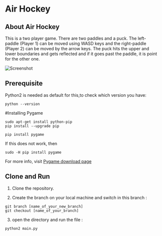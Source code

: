 # Air Hockey

## About Air Hockey
This is a two player game. There are two paddles and a puck. The left-paddle (Player 1) can be moved using WASD keys and the right-paddle (Player 2) can be moved by the arrow keys. The puck hits the upper and lower boundaries and gets reflected and if it goes past the paddle, it is point for the other one.

![Screenshot](https://lh3.googleusercontent.com/cj5NepC-x5K9Njl0GplspYW_Edb08J6hzZHRhaqr3TvvGasFuKUYeNREtbkDHl_0_yclAruAQRwl0ck=w1321-h676)

## Prerequisite

Python2 is needed as default for this,to check which version you have:   
```
python --version
```
#Installing Pygame

```
sudo apt-get install python-pip
pip install --upgrade pip
```
```
pip install pygame
```
If this does not work, then
```
sudo -H pip install pygame
```

For more info, visit [Pygame download page](http://www.pygame.org/download.shtml)

## Clone and Run
1. Clone the repository.

2. Create the branch on your local machine and switch in this branch :
```
git branch [name_of_your_new_branch]
git checkout [name_of_your_branch]
```
3. open the directory and run the file :
```
python2 main.py
```

